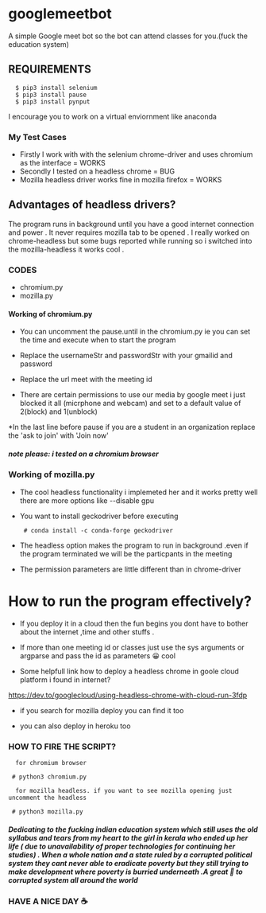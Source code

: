 # googlemeetbot
A simple Google meet bot so the bot can attend classes for you.(fuck the education system)
 
## REQUIREMENTS
      $ pip3 install selenium
      $ pip3 install pause
      $ pip3 install pynput
  I encourage you to work on a virtual enviornment like anaconda
  
### My Test Cases

* Firstly I work with with the selenium chrome-driver and uses chromium as the interface =  WORKS 
* Secondly I tested on a headless chrome = BUG 
* Mozilla headless driver works fine in mozilla firefox = WORKS

## Advantages of headless drivers?
   
   The program runs in background until you have a good internet connection and power . It never requires mozilla tab to be     opened . I really worked on chrome-headless but some bugs reported while running so i switched into the mozilla-headless it works cool .
   
### CODES
  * chromium.py
  * mozilla.py
  
#### Working of chromium.py
  
  
  * You can uncomment the pause.until in the chromium.py ie you can set the time and execute when to start the program
  
  * Replace the usernameStr and passwordStr with your gmailid and password
  
  * Replace the url meet with the meeting id
  
  * There are certain permissions to use our media by google meet i just blocked it all (micrphone and webcam) and set to a default value of 2(block) and 1(unblock)
  
  *In the last line before pause if you are a student in an organization replace the 'ask to join' with 'Join now'
  ##### note please: i tested on a chromium browser
 
### Working  of mozilla.py 

 * The cool headless functionality i implemeted her and it works pretty well there are more options like --disable gpu 
 
 *  You want to install geckodriver before executing
     
         # conda install -c conda-forge geckodriver
  
 * The headless option makes the program to run in background .even if the program terminated  we will be the particpants in the  meeting
  
 * The permission parameters are little different than in chrome-driver
  
# How to run the program effectively?
  
  * If you deploy it in a cloud then the fun begins you dont have to bother about the internet ,time and other stuffs .
  
  * If more than one meeting id or classes just use the sys arguments or argparse and pass the id as parameters 😀 cool 
  
  * Some helpfull link how to deploy a headless chrome in goole cloud platform i found in internet? 
  
  https://dev.to/googlecloud/using-headless-chrome-with-cloud-run-3fdp
  
  * if you search for mozilla deploy you can find it too
  
   * you can also deploy in heroku too 
 ### HOW TO FIRE THE SCRIPT?
      for chromium browser
      
     # python3 chromium.py 
     
      for mozilla headless. if you want to see mozilla opening just uncomment the headless
      
     # python3 mozilla.py
  
  ##### Dedicating to the fucking indian education system which still uses the old syllabus and tears from my heart to the girl in kerala  who ended up her life ( due to unavailability of proper technologies for continuing her studies) . When a whole nation  and a state ruled by  a corrupted political system they cant never able to eradicate poverty but they still trying to make development where poverty is burried underneath .A great 🖕 to corrupted system all around the world
   
### HAVE A NICE DAY  ☕
